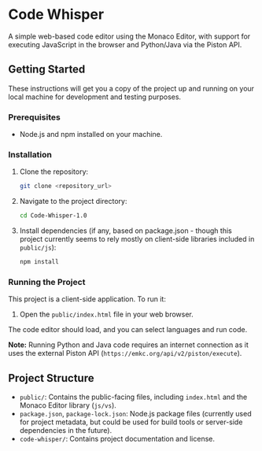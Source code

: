 # Code Whisper

A simple web-based code editor using the Monaco Editor, with support for executing JavaScript in the browser and Python/Java via the Piston API.

## Getting Started

These instructions will get you a copy of the project up and running on your local machine for development and testing purposes.

### Prerequisites

*   Node.js and npm installed on your machine.

### Installation

1.  Clone the repository:
    ```bash
    git clone <repository_url>
    ```
2.  Navigate to the project directory:
    ```bash
    cd Code-Whisper-1.0
    ```
3.  Install dependencies (if any, based on package.json - though this project currently seems to rely mostly on client-side libraries included in `public/js`):
    ```bash
    npm install
    ```

### Running the Project

This project is a client-side application. To run it:

1.  Open the `public/index.html` file in your web browser.

The code editor should load, and you can select languages and run code.

**Note:** Running Python and Java code requires an internet connection as it uses the external Piston API (`https://emkc.org/api/v2/piston/execute`).

## Project Structure

*   `public/`: Contains the public-facing files, including `index.html` and the Monaco Editor library (`js/vs`).
*   `package.json`, `package-lock.json`: Node.js package files (currently used for project metadata, but could be used for build tools or server-side dependencies in the future).
*   `code-whisper/`: Contains project documentation and license.